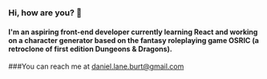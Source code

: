 ### Hi, how are you? 👋

#### I'm an aspiring front-end developer currently learning React and working on a character generator based on the fantasy roleplaying game OSRIC (a retroclone of first edition Dungeons & Dragons).

###You can reach me at daniel.lane.burt@gmail.com

<!--
**Krobrawlg/Krobrawlg** is a ✨ _special_ ✨ repository because its `README.md` (this file) appears on your GitHub profile.

Here are some ideas to get you started:

- 🔭 I’m currently working on ...
- 🌱 I’m currently learning ...
- 👯 I’m looking to collaborate on ...
- 🤔 I’m looking for help with ...
- 💬 Ask me about ...
- 📫 How to reach me: ...
- 😄 Pronouns: ...
- ⚡ Fun fact: ...
-->
